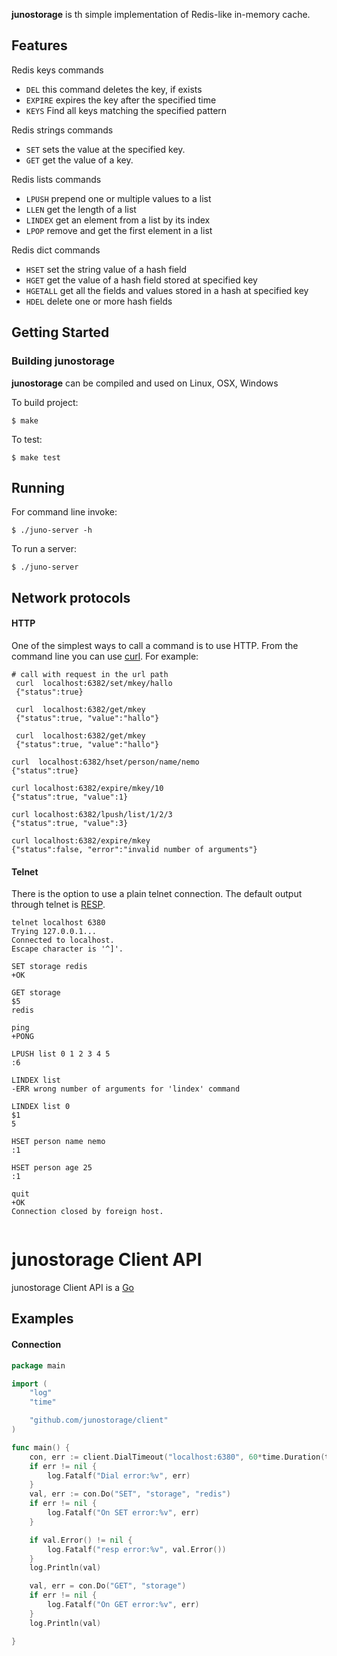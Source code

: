 
**junostorage** is th simple implementation of Redis-like in-memory cache.




## Features

Redis keys commands

- `DEL` this command deletes the key, if exists
- `EXPIRE` expires the key after the specified time
- `KEYS` Find all keys matching the specified pattern

Redis strings commands

- `SET` sets the value at the specified key.
- `GET` get the value of a key.

Redis lists commands

- `LPUSH`  prepend one or multiple values to a list
- `LLEN`   get the length of a list
- `LINDEX` get an element from a list by its index
- `LPOP`   remove and get the first element in a list

Redis dict commands

- `HSET`    set the string value of a hash field
- `HGET`    get the value of a hash field stored at specified key
- `HGETALL` get all the fields and values stored in a hash at specified key
- `HDEL`    delete one or more hash fields


## Getting Started


### Building junostorage

**junostorage** can be compiled and used on Linux, OSX, Windows

To build project:
```
$ make
```

To test:
```
$ make test
```

## Running
For command line invoke:
```
$ ./juno-server -h
```

To run a server:

```
$ ./juno-server

```

## Network protocols


#### HTTP
 One of the simplest ways to call a command is to use HTTP. From the command line you can use [curl](https://curl.haxx.se/).
 For example:

```
# call with request in the url path
 curl  localhost:6382/set/mkey/hallo
 {"status":true}

 curl  localhost:6382/get/mkey
 {"status":true, "value":"hallo"}

 curl  localhost:6382/get/mkey
 {"status":true, "value":"hallo"}

curl  localhost:6382/hset/person/name/nemo
{"status":true}

curl localhost:6382/expire/mkey/10
{"status":true, "value":1}

curl localhost:6382/lpush/list/1/2/3
{"status":true, "value":3}

curl localhost:6382/expire/mkey
{"status":false, "error":"invalid number of arguments"}

```


#### Telnet
There is the option to use a plain telnet connection. The default output through telnet is [RESP](http://redis.io/topics/protocol).

```
telnet localhost 6380
Trying 127.0.0.1...
Connected to localhost.
Escape character is '^]'.

SET storage redis
+OK

GET storage
$5
redis

ping        
+PONG

LPUSH list 0 1 2 3 4 5
:6

LINDEX list
-ERR wrong number of arguments for 'lindex' command

LINDEX list 0
$1
5

HSET person name nemo
:1

HSET person age 25
:1

quit
+OK
Connection closed by foreign host.


```



junostorage Client API
=============


junostorage Client API is a [Go](http://golang.org/)

## Examples

#### Connection
```go
package main

import (
	"log"
	"time"

	"github.com/junostorage/client"
)

func main() {
	con, err := client.DialTimeout("localhost:6380", 60*time.Duration(time.Second))
	if err != nil {
		log.Fatalf("Dial error:%v", err)
	}
	val, err := con.Do("SET", "storage", "redis")
	if err != nil {
		log.Fatalf("On SET error:%v", err)
	}

	if val.Error() != nil {
		log.Fatalf("resp error:%v", val.Error())
	}
	log.Println(val)

	val, err = con.Do("GET", "storage")
	if err != nil {
		log.Fatalf("On GET error:%v", err)
	}
	log.Println(val)

}

```
